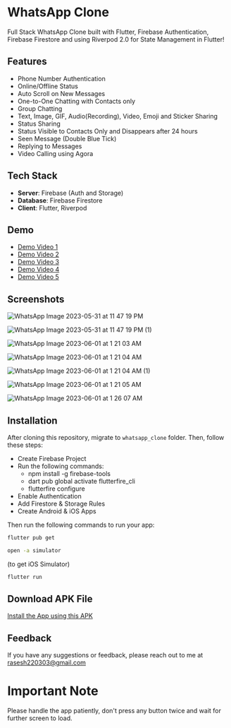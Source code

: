 # WhatsApp Clone

Full Stack WhatsApp Clone built with Flutter, Firebase Authentication, Firebase Firestore and using Riverpod 2.0 for State Management in Flutter!

## Features

- Phone Number Authentication
- Online/Offline Status
- Auto Scroll on New Messages
- One-to-One Chatting with Contacts only
- Group Chatting
- Text, Image, GIF, Audio(Recording), Video, Emoji and Sticker Sharing
- Status Sharing
- Status Visible to Contacts Only and Disappears after 24 hours
- Seen Message (Double Blue Tick)
- Replying to Messages
- Video Calling using Agora

## Tech Stack

- **Server**: Firebase (Auth and Storage)
- **Database**: Firebase Firestore
- **Client**: Flutter, Riverpod

## Demo

- [Demo Video 1](https://drive.google.com/file/d/1zXm9dVLoETdLvvZ__ZBEInt7S6oypNft/view?usp=sharing)
- [Demo Video 2](https://drive.google.com/file/d/1zQ3yRuaP05kdB9tH94Hor7-cYZ9yegiU/view?usp=sharing)
- [Demo Video 3](https://drive.google.com/file/d/1zBp8cRdPMTJIsV7oRPkUdWUF5aI1S9F8/view?usp=sharing)
- [Demo Video 4](https://drive.google.com/file/d/1z-rMyjLXO1jyythNLCCvGvf4TBu6hpsw/view?usp=sharing)
- [Demo Video 5](https://drive.google.com/file/d/1ze5gHEQZ6EHUkP72tT1W75wQdhx5Cs00/view?usp=sharing)

## Screenshots

![WhatsApp Image 2023-05-31 at 11 47 19 PM](https://github.com/Rasesh-Srivastava/WhatsApp-Clone/assets/116264587/2041d0d9-82dd-47ae-89bf-37bf2a8bd538)

![WhatsApp Image 2023-05-31 at 11 47 19 PM (1)](https://github.com/Rasesh-Srivastava/WhatsApp-Clone/assets/116264587/8b53476d-14a3-4f7b-a6ac-b88f65c0d51c)

![WhatsApp Image 2023-06-01 at 1 21 03 AM](https://github.com/Rasesh-Srivastava/WhatsApp-Clone/assets/116264587/6c15605e-013f-42d3-b5d6-aab819871149)

![WhatsApp Image 2023-06-01 at 1 21 04 AM](https://github.com/Rasesh-Srivastava/WhatsApp-Clone/assets/116264587/2cd92fa1-6731-4392-ae6d-b6ea97fcb111)

![WhatsApp Image 2023-06-01 at 1 21 04 AM (1)](https://github.com/Rasesh-Srivastava/WhatsApp-Clone/assets/116264587/b1f2f68b-e25d-445e-83d2-2f5dc167a10d)

![WhatsApp Image 2023-06-01 at 1 21 05 AM](https://github.com/Rasesh-Srivastava/WhatsApp-Clone/assets/116264587/12f18c11-de01-477b-9a1f-81e03d05b7b1)

![WhatsApp Image 2023-06-01 at 1 26 07 AM](https://github.com/Rasesh-Srivastava/WhatsApp-Clone/assets/116264587/9b5b6ebf-5153-4217-bb5b-0134ad697b12)

## Installation
After cloning this repository, migrate to ```whatsapp_clone``` folder. Then, follow these steps:
- Create Firebase Project
- Run the following commands:
  - npm install -g firebase-tools
  - dart pub global activate flutterfire_cli
  - flutterfire configure
- Enable Authentication
- Add Firestore & Storage Rules
- Create Android & iOS Apps

Then run the following commands to run your app:
```bash
flutter pub get
```
```bash
open -a simulator
``` 
(to get iOS Simulator)

```bash
flutter run
```

## Download APK File

[Install the App using this APK](https://drive.google.com/file/d/1KNp6lC9iWPkSJhQw7wZ4cMF0gp_ei3Ga/view?usp=sharing)

## Feedback

If you have any suggestions or feedback, please reach out to me at rasesh220303@gmail.com

# Important Note

Please handle the app patiently, don't press any button twice and wait for further screen to load.
